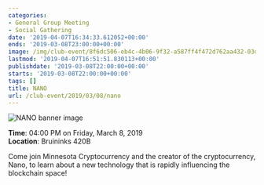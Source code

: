 ```yaml
---
categories:
- General Group Meeting
- Social Gathering
date: '2019-04-07T16:34:33.612052+00:00'
ends: '2019-03-08T23:00:00+00:00'
image: /img/club-event/8f6dc506-eb4c-4b06-9f32-a587ff4f472d762aa432-03dc-48c4-8003-6d5f4fa7dde8.png
lastmod: '2019-04-07T16:51:51.830113+00:00'
publishdate: '2019-03-08T22:00:00+00:00'
starts: '2019-03-08T22:00:00+00:00'
tags: []
title: NANO
url: /club-event/2019/03/08/nano
---
```


<img src="/img/club-event/8f6dc506-eb4c-4b06-9f32-a587ff4f472d762aa432-03dc-48c4-8003-6d5f4fa7dde8.png" alt="NANO banner image" /><br>
    <p class="eventInfo">
        <strong>Time</strong>: 04:00 PM on Friday, March  8, 2019<br>
        <strong>Location</strong>: Bruininks 420B
    </p>
    <p>Come join Minnesota Cryptocurrency and the creator of the cryptocurrency, Nano, to learn about a new technology that is rapidly influencing the blockchain space!</p>